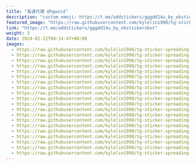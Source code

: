 ```yaml
---
title: "高速代理 @hgwzcd"
description: "custom_emoji: https://t.me/addstickers/gggdd14u_by_okstickersbot"
featured_image: "https://raw.githubusercontent.com/kylelin1998/tg-sticker-spreading-worldwide-images/main/img/2e0a29d1-997a-4c23-835d-5f59a59ddbc6.jpg"
link: "https://t.me/addstickers/gggdd14u_by_okstickersbot"
weight: 3
date: 2024-02-21T08:14:47+08:00
images:
  - https://raw.githubusercontent.com/kylelin1998/tg-sticker-spreading-worldwide-images/main/img/2e0a29d1-997a-4c23-835d-5f59a59ddbc6.jpg
  - https://raw.githubusercontent.com/kylelin1998/tg-sticker-spreading-worldwide-images/main/img/c9a49d3f-1be6-4b3e-b3e0-1812aef019f6.jpg
  - https://raw.githubusercontent.com/kylelin1998/tg-sticker-spreading-worldwide-images/main/img/260e3cb2-28c6-421f-a38b-dd82497d2561.jpg
  - https://raw.githubusercontent.com/kylelin1998/tg-sticker-spreading-worldwide-images/main/img/1811f182-cc9f-4675-815c-70c0c0d83037.jpg
  - https://raw.githubusercontent.com/kylelin1998/tg-sticker-spreading-worldwide-images/main/img/148a9af7-abcb-411a-8340-88ef0abb3c1d.jpg
  - https://raw.githubusercontent.com/kylelin1998/tg-sticker-spreading-worldwide-images/main/img/b030808b-4e33-4ea2-ae18-bad3f65e42af.jpg
  - https://raw.githubusercontent.com/kylelin1998/tg-sticker-spreading-worldwide-images/main/img/e5b615ea-5a0f-4f25-8612-a88f737ae6fc.jpg
  - https://raw.githubusercontent.com/kylelin1998/tg-sticker-spreading-worldwide-images/main/img/d9ad197a-cae8-40fe-b113-7b5621b582a5.jpg
  - https://raw.githubusercontent.com/kylelin1998/tg-sticker-spreading-worldwide-images/main/img/7cdae0cb-9691-40c4-a523-7820fcde9458.jpg
  - https://raw.githubusercontent.com/kylelin1998/tg-sticker-spreading-worldwide-images/main/img/b918cb14-8b7c-4f62-9a65-f75fdd8149a1.jpg
  - https://raw.githubusercontent.com/kylelin1998/tg-sticker-spreading-worldwide-images/main/img/c7081614-ae7d-4569-a1b9-75b5bcbc9309.jpg
  - https://raw.githubusercontent.com/kylelin1998/tg-sticker-spreading-worldwide-images/main/img/43af0fa9-d51d-4f48-84ca-8b308002e4cf.jpg
  - https://raw.githubusercontent.com/kylelin1998/tg-sticker-spreading-worldwide-images/main/img/45cb5605-63d4-4043-a5c3-1cdccfdab96f.jpg
  - https://raw.githubusercontent.com/kylelin1998/tg-sticker-spreading-worldwide-images/main/img/2f0ac1d5-d159-4cd5-898b-5100b451f10b.jpg
  - https://raw.githubusercontent.com/kylelin1998/tg-sticker-spreading-worldwide-images/main/img/179bc277-c1cc-4844-a7b3-0e4e7d282dd4.jpg
  - https://raw.githubusercontent.com/kylelin1998/tg-sticker-spreading-worldwide-images/main/img/17a4f715-5e29-43a6-8a30-ff7afcf47b2d.jpg
  - https://raw.githubusercontent.com/kylelin1998/tg-sticker-spreading-worldwide-images/main/img/1a5d8f58-e8c2-40b8-9434-6b6095f63c0e.jpg
  - https://raw.githubusercontent.com/kylelin1998/tg-sticker-spreading-worldwide-images/main/img/fc32ea23-2c31-40bb-a409-86565313957d.jpg
  - https://raw.githubusercontent.com/kylelin1998/tg-sticker-spreading-worldwide-images/main/img/70c65024-3158-4676-979a-84e495cf8d34.jpg
  - https://raw.githubusercontent.com/kylelin1998/tg-sticker-spreading-worldwide-images/main/img/1df840c4-3ffa-45bb-89d2-f3de17f88e19.jpg
---
```

